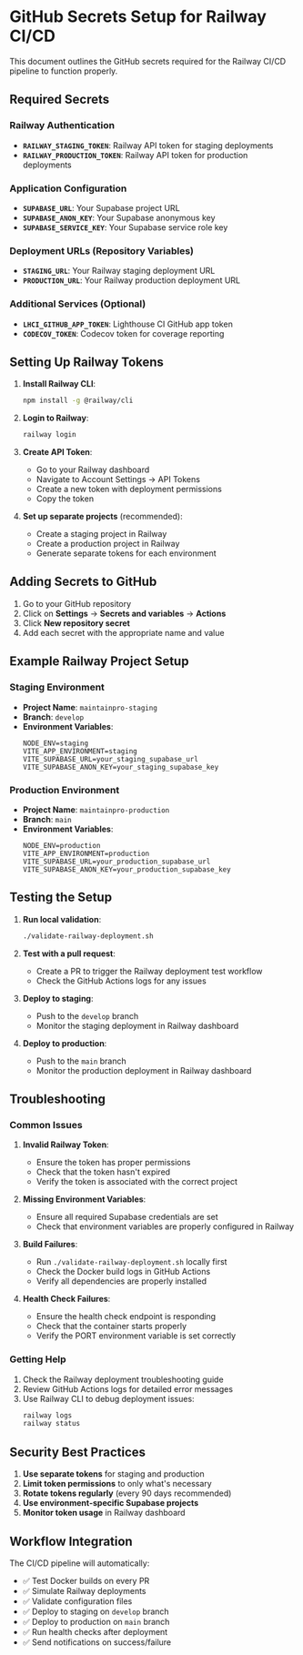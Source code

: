 # GitHub Secrets Setup for Railway CI/CD

This document outlines the GitHub secrets required for the Railway CI/CD pipeline to function
properly.

## Required Secrets

### Railway Authentication

- **`RAILWAY_STAGING_TOKEN`**: Railway API token for staging deployments
- **`RAILWAY_PRODUCTION_TOKEN`**: Railway API token for production deployments

### Application Configuration

- **`SUPABASE_URL`**: Your Supabase project URL
- **`SUPABASE_ANON_KEY`**: Your Supabase anonymous key
- **`SUPABASE_SERVICE_KEY`**: Your Supabase service role key

### Deployment URLs (Repository Variables)

- **`STAGING_URL`**: Your Railway staging deployment URL
- **`PRODUCTION_URL`**: Your Railway production deployment URL

### Additional Services (Optional)

- **`LHCI_GITHUB_APP_TOKEN`**: Lighthouse CI GitHub app token
- **`CODECOV_TOKEN`**: Codecov token for coverage reporting

## Setting Up Railway Tokens

1. **Install Railway CLI**:

   ```bash
   npm install -g @railway/cli
   ```

2. **Login to Railway**:

   ```bash
   railway login
   ```

3. **Create API Token**:
   - Go to your Railway dashboard
   - Navigate to Account Settings → API Tokens
   - Create a new token with deployment permissions
   - Copy the token

4. **Set up separate projects** (recommended):
   - Create a staging project in Railway
   - Create a production project in Railway
   - Generate separate tokens for each environment

## Adding Secrets to GitHub

1. Go to your GitHub repository
2. Click on **Settings** → **Secrets and variables** → **Actions**
3. Click **New repository secret**
4. Add each secret with the appropriate name and value

## Example Railway Project Setup

### Staging Environment

- **Project Name**: `maintainpro-staging`
- **Branch**: `develop`
- **Environment Variables**:
  ```
  NODE_ENV=staging
  VITE_APP_ENVIRONMENT=staging
  VITE_SUPABASE_URL=your_staging_supabase_url
  VITE_SUPABASE_ANON_KEY=your_staging_supabase_key
  ```

### Production Environment

- **Project Name**: `maintainpro-production`
- **Branch**: `main`
- **Environment Variables**:
  ```
  NODE_ENV=production
  VITE_APP_ENVIRONMENT=production
  VITE_SUPABASE_URL=your_production_supabase_url
  VITE_SUPABASE_ANON_KEY=your_production_supabase_key
  ```

## Testing the Setup

1. **Run local validation**:

   ```bash
   ./validate-railway-deployment.sh
   ```

2. **Test with a pull request**:
   - Create a PR to trigger the Railway deployment test workflow
   - Check the GitHub Actions logs for any issues

3. **Deploy to staging**:
   - Push to the `develop` branch
   - Monitor the staging deployment in Railway dashboard

4. **Deploy to production**:
   - Push to the `main` branch
   - Monitor the production deployment in Railway dashboard

## Troubleshooting

### Common Issues

1. **Invalid Railway Token**:
   - Ensure the token has proper permissions
   - Check that the token hasn't expired
   - Verify the token is associated with the correct project

2. **Missing Environment Variables**:
   - Ensure all required Supabase credentials are set
   - Check that environment variables are properly configured in Railway

3. **Build Failures**:
   - Run `./validate-railway-deployment.sh` locally first
   - Check the Docker build logs in GitHub Actions
   - Verify all dependencies are properly installed

4. **Health Check Failures**:
   - Ensure the health check endpoint is responding
   - Check that the container starts properly
   - Verify the PORT environment variable is set correctly

### Getting Help

1. Check the Railway deployment troubleshooting guide
2. Review GitHub Actions logs for detailed error messages
3. Use Railway CLI to debug deployment issues:
   ```bash
   railway logs
   railway status
   ```

## Security Best Practices

1. **Use separate tokens** for staging and production
2. **Limit token permissions** to only what's necessary
3. **Rotate tokens regularly** (every 90 days recommended)
4. **Use environment-specific Supabase projects**
5. **Monitor token usage** in Railway dashboard

## Workflow Integration

The CI/CD pipeline will automatically:

- ✅ Test Docker builds on every PR
- ✅ Simulate Railway deployments
- ✅ Validate configuration files
- ✅ Deploy to staging on `develop` branch
- ✅ Deploy to production on `main` branch
- ✅ Run health checks after deployment
- ✅ Send notifications on success/failure
